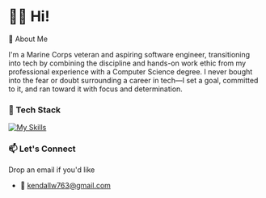 # 👋🏽 Hi!

💬 About Me

I'm a Marine Corps veteran and aspiring software engineer, transitioning into tech by combining the discipline and hands-on work ethic from my professional experience with a Computer Science degree.
I never bought into the fear or doubt surrounding a career in tech—I set a goal, committed to it, and ran toward it with focus and determination.

### 🧰 Tech Stack

<div align="left">
 
[![My Skills](https://skillicons.dev/icons?i=idea,java,python,maven,spring,flask,postgresql,postman,docker,html,css)](https://skillicons.dev)
  </div>

  
 
### 📫 Let's Connect
Drop an email if you'd like
- 📨 kendallw763@gmail.com
